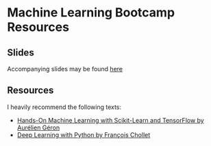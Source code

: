 # Machine Learning Bootcamp Resources
## Slides
Accompanying slides may be found [here](https://docs.google.com/presentation/d/1FjfqNkqYUfQ4kSllE1SRpn9r_eZCAd_1NupWdi6qk2k/edit?usp=sharing) 

## Resources
I heavily recommend the following texts:
- [Hands-On Machine Learning with Scikit-Learn and TensorFlow by Aurélien Géron](http://shop.oreilly.com/product/0636920052289.do)
- [Deep Learning with Python by François Chollet](https://www.manning.com/books/deep-learning-with-python)